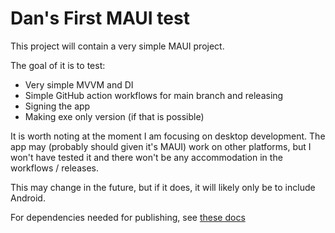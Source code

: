 # Dan's First MAUI test

This project will contain a very simple MAUI project.

The goal of it is to test:

* Very simple MVVM and DI
* Simple GitHub action workflows for main branch and releasing
* Signing the app
* Making exe only version (if that is possible)

It is worth noting at the moment I am focusing on desktop development. The app may (probably should given it's MAUI) work on other platforms, but I won't have tested it and there won't be any accommodation in the workflows / releases.

This may change in the future, but if it does, it will likely only be to include Android.

For dependencies needed for publishing, see [these docs](https://docs.microsoft.com/en-us/dotnet/maui/windows/deployment/overview)
